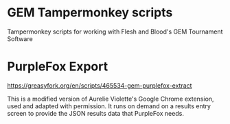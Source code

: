 # GEM Tampermonkey scripts
Tampermonkey scripts for working with Flesh and Blood's GEM Tournament Software

# PurpleFox Export
https://greasyfork.org/en/scripts/465534-gem-purplefox-extract

This is a modified version of Aurelie Violette's Google Chrome extension, used and adapted with permission. It runs on demand on a results entry screen to provide the JSON results data that PurpleFox needs.
